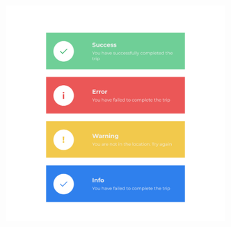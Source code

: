 
![](https://github.com/visu512/Motion-Toast/blob/b6b56d0f810527ee88681f42dd17790eb0fa8af6/Toast-Types-5--1-.png)
